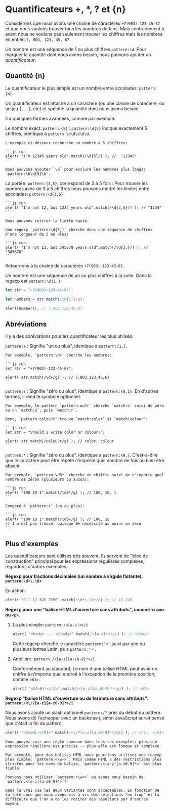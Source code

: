 # Quantificateurs +, *, ? et {n}

Considérons que nous avons une chaîne de caractères `+7(903)-123-45-67` et que nous voulons trouver tous les nombres dedans. Mais contrairement à avant nous ne voulons pas seulement trouver les chiffres mais les nombres en entier: `7, 903, 123, 45, 67`.

Un nombre est une séquence de 1 ou plus chiffres `pattern:\d`. Pour marquer la quantité dont nous avons besoin, nous pouvons ajouter un *quantificateur*.

## Quantité {n}

Le quantificateur le plus simple est un nombre entre accolades: `pattern:{n}`.

Un quantificateur est attaché à un caractère (ou une classe de caractère, ou un jeu `[...]`, etc) et spécifie la quantité dont nous avons besoin.

Il a quelques formes avancées, comme par exemple:

Le nombre exact: `pattern:{5}`
: `pattern:\d{5}` indique exactement 5 chiffres, identique à `pattern:\d\d\d\d\d`.

    L'exemple ci-dessous recherche un nombre à 5 chiffres:

    ```js run
    alert( "I'm 12345 years old".match(/\d{5}/) ); //  "12345"
    ```

    Nous pouvons ajouter `\b` pour exclure les nombres plus longs: `pattern:\b\d{5}\b`.

La portée: `pattern:{3,5}`, correspond de 3 à 5 fois
: Pour trouver les nombres avec de 3 à 5 chiffres nous pouvons mettre les limites entre accolades: `pattern:\d{3,5}`

    ```js run
    alert( "I'm not 12, but 1234 years old".match(/\d{3,5}/) ); // "1234"
    ```

    Nous pouvons retirer la limite haute.

    Une regexp `pattern:\d{3,}` cherche donc une séquence de chiffres d'une longueur de 3 ou plus:

    ```js run
    alert( "I'm not 12, but 345678 years old".match(/\d{3,}/) ); // "345678"
    ```

Retournons à la chaîne de caractères `+7(903)-123-45-67`.

Un nombre est une séquence de un ou plus chiffres à la suite. Donc la regexp est `pattern:\d{1,}`:

```js run
let str = "+7(903)-123-45-67";

let numbers = str.match(/\d{1,}/g);

alert(numbers); // 7,903,123,45,67
```

## Abréviations

Il y a des abréviations pour les quantificateur les plus utilisés:

`pattern:+`
: Signifie "un ou plus", identique à `pattern:{1,}`.

    Par exemple, `pattern:\d+` cherche les nombres:

    ```js run
    let str = "+7(903)-123-45-67";

    alert( str.match(/\d+/g) ); // 7,903,123,45,67
    ```

`pattern:?`
: Signifie "zéro ou plus", identique à `pattern:{0,1}`. En d'autres termes, il rend le symbole optionnel.

    Par exemple, le pattern `pattern:ou?r` cherche `match:o` suivi de zéro ou un `match:u`, puis `match:r`.

    Donc, `pattern:colou?r` trouve `match:color` et `match:colour`:

    ```js run
    let str = "Should I write color or colour?";

    alert( str.match(/colou?r/g) ); // color, colour
    ```

`pattern:*`
: Signifie "zéro ou plus", identique à `pattern:{0,}`. C'est-à-dire que le caractère peut être répété n'importe quel nombre de fois ou bien être absent.

    Par exemple, `pattern:\d0*` cherche un chiffre suivi de n'importe quel nombre de zéros (plusieurs ou aucun):

    ```js run
    alert( "100 10 1".match(/\d0*/g) ); // 100, 10, 1
    ```

    Comparé à `pattern:+` (un ou plus):

    ```js run
    alert( "100 10 1".match(/\d0+/g) ); // 100, 10
    // 1 n'est pas trouvé, puisque 0+ nécessite au moins un zéro
    ```

## Plus d'exemples

Les quantificateurs sont utilisés très souvent. Ils servent de "bloc de construction" principal pour les expressions régulières complexes, regardons d'autres exemples.

**Regexp pour fractions décimales (un nombre à virgule flotante): `pattern:\d+\.\d+`**

En action:
```js run
alert( "0 1 12.345 7890".match(/\d+\.\d+/g) ); // 12.345
```

**Regexp pour une "balise HTML d'ouverture sans attributs", comme `<span>` ou `<p>`.**

1. La plus simple: `pattern:/<[a-z]+>/i`

    ```js run
    alert( "<body> ... </body>".match(/<[a-z]+>/gi) ); // <body>
    ```

    Cette regexp cherche le caractère `pattern:'<'` suivi par une ou plusieurs lettres Latin, puis  `pattern:'>'`.

2. Amélioré: `pattern:/<[a-z][a-z0-9]*>/i`

    Conformément au standard, Le nom d'une balise HTML peut avoir un chiffre à n'importe quel endroit à l'exception de la première position, comme `<h1>`.

    ```js run
    alert( "<h1>Hi!</h1>".match(/<[a-z][a-z0-9]*>/gi) ); // <h1>
    ```

**Regexp "balise HTML d'ouverture ou de fermeture sans attributs": `pattern:/<\/?[a-z][a-z0-9]*>/i`**

Nous avons ajouté un slash optionnel `pattern:/?` près du début du pattern. Nous avons dû l'échapper avec un backslash, sinon JavaScript aurait pensé que c'était la fin du pattern.

```js run
alert( "<h1>Hi!</h1>".match(/<\/?[a-z][a-z0-9]*>/gi) ); // <h1>, </h1>
```

```smart header="Pour rendre une regexp plus précise, nous devons souvent la rendre plus complexe"
Vous pouvez voir une règle commune dans tous ces exemples: plus une expression régulière est précise -- plus elle est longue et complexe.

Par exemple, pour des balises HTML nous pourrions utiliser une regexp plus simple: `pattern:<\w+>`. Mais comme HTML a des restrictions plus strictes pour les noms de balise, `pattern:<[a-z][a-z0-9]*>` est plus fiable.

Pouvons nous utiliser `pattern:<\w+>` ou avons nous besoin de `pattern:<[a-z][a-z0-9]*>`?

Dans la vrai vie les deux variantes sont acceptables. En fonction de la tolérance que nous avons vis-à-vis des sélections "en trop" et la difficulté que l'on a de les retirer des résultats par d'autres moyens.
```
